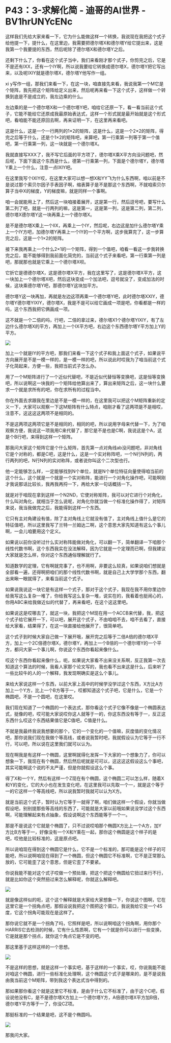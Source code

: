 # P43：3-求解化简 - 迪哥的AI世界 - BV1hrUNYcENc

这样我们先给大家来看一下，它为什么能做这样一个转换，我说现在我把这个式子给他提一下，提什么，在这里边，我需要把德尔塔X和德尔塔Y给它提出来，这是我第一个我要提的东西，然后呢除了德尔塔X和德尔塔Y之后。

还剩下什么了，你看在这个式子当中，我们来看刚才那个式子，你剪完之后，它是不是还有IXX，还有一个IY啊，所以说我要给它转换成德尔塔X，德尔塔Y把它写出来，以及呢IXIY就是德尔塔X，德尔塔Y他写作一组。

xi y写作一组，那我们来看一下，在这一块，咱直接先来看，我说我第一个M它是个矩阵，我先把这个矩阵给定义出来，然后呢再来看一下这个式子，这样做一个转换到底是不是成立的，我左边乘的什么。

左边乘的是一个德尔塔X和一个德尔塔Y吧，咱给它还原一下，看一看当前这个式子，它能不能给它还原成我最原始表达式，这样一个形式就是最开始就是这个形式吧，看咱能不能还原回去啊，再来证明一下，在这里再来看吧。

这是什么，这是一个一行两列的1×2的矩阵，这是什么，这是一个2×2的矩阵，得完之后等于什么，还是个1×2的矩阵吧，来算吧，第一行乘第一列等于第一个值吧，第一行乘第一列，这一块就是一个德尔塔X。

我就直接写XXX了，我不写它后面的平方项了，德尔塔X乘X平方向没问题吧，然后呢，下面下面这个东西是什么，德第一行乘第一列，下面是个德尔塔Y，德尔塔Y乘上一个什么，注意一点IXIY吧。

在这里我写个IXIY哎，在这里大家可以想一想X和YY飞为什么东西啊，咱以前是不是说过那个索贝尔因子手表因子啊，缩表算子是不是那这个东西啊，不就咱索贝尔算子当中X的梯度，Y的梯度嘛，就是同样一个事啊。

咱一会就能用上了，然后这一块咱接着展开，这是第一行，然后逗号吧，要写什么第二列了吧，就是一行两列的嘛，这是第一，这是第一列，这是第二列，第二列，德尔塔X德尔塔Y这一块再乘上一个德尔塔X。

是不是德尔塔X乘上一个IIX，再乘上一个IY，然后呢，右边这是加什么德尔塔Y乘上一个IY方吧，加德尔塔Y再乘上一个IY的一个平方啊，这步我算完了，这一步算完之后，这是一个1×2的矩阵。

接下来我再乘上一个什么2×1的一个矩阵，得到一个值吧，咱看一看这一步我转换完之后，能不能够得到我前面化简完的，当前这个式子来看吧，第一行乘第一列是吧，那就那也就是它乘上一个德尔塔X呗。

它折它是德德尔塔X，这是德尔塔X平方，我在这里写了，这是德尔塔X平方，这一块加上一个德尔塔X吧，然后这块变成一个加法吧，逗号就没了，变成加法的时候，这块乘德尔塔Y吧，那德尔塔Y这块加平方。

德尔塔Y这一块再加，再就是左边这项再乘一个德尔塔Y吧，此时德尔塔XXIY，德尔塔Y德尔塔YIXIY，德尔塔X，我是不是可以给它画成一项是吧，你看都是一样的吗，这个东西我把它俩画成一项。

这不就是一个二倍的吗，行吧，二倍的拿过来，德尔塔X1个德尔塔YIXIY，有了左边什么德尔塔X的平方，再加上一个IX平方吧，右边这个东西德尔塔Y平方加上Y的平方。



![](img/231d81e11694d96b451271e1e88d66a2_1.png)

加上一个就是IY的平方吧，那我们来看一下这个式子和我上面这个式子，如果说平方向展开是不是一模一样的，是一模一样的吧，所以说此时哎我为了咱当前这个式子化简起来，方便一些，我把当前式子怎么办。

用了一个M矩阵进行了一个近似代替吧，不是近似代替恒等变换吧，这是恒等变换吧，所以说啊这一块我的一个矩阵给他算出来了，算出来矩阵之后，这一块什么要求一个就是求所有的吧，你在求所有的过程当中。

你在外面去求跟我在里边是不是一模一样的，在这里我可以把这个M矩阵重新的定义一下，大家可以观察一下这M矩阵有什么特点，咱刚才看了这两项是不是相哎，注意不，这这这这两项不是相同的。

不是这两项这两项它是不是相同的，相同的吧，所以说用字母来代替一下，为了咱观察方便，我说这一项我用C来代替了，那它是不是也是C啊，我说这是个A，这是个B行吧，来得到这样一个矩阵。

那我问大家这个矩阵它是个什么矩阵，首先第一点对角线ab没问题吧，非对角线它是个对称的，都是C吧，这是什么，这是一个实对称阵吧，一个N行N列的，两行两列的吧，N行N列的实对称阵，或者说你叫这个二次型也行。

他一定能够怎么样，一定能够找到N个单位，就是N个单位特征向量使得咱当前的这个什么，这个就是一个就是一个实对称阵，能进行一个对角化操作吧，可能啊刚才我说那话比较长，我再我再捋一下，再给大家一句话概括一下。

就是对于咱现在拿到这样一个N2ND，它使对称矩阵，我可以对它进行个对角化，什么叫对角化，就相当于怎么说呢，对角化你就当做一个标准化操作得了，对矩阵来说，我当我做完之后，我能得到这样一个东西。

它只有主对角建设有值，除了主对角线上它就没有值了，主对角线上值什么是它的特征值吧，所以这里我写了兰特一兰姆达二啊，这个意思大家先知道有这么个事儿啊，一会儿咱要用这个定义。

如果说以前你没听过什么实对称阵能做对角化，可以翻一下，简单翻译一下咱那个线性代数书啊，这个东西我实在没法解释，因为它就是一个定理而已啊，但我建议大家就是怎么样，你对这个东西通俗理解就行了。

知道数学的定理，它有啊就完事了，也不用啊，非要这么较真，如果说咱们想就是全部看一遍，还得啊把咱们的那个线性代数书啊，就是自己上大学学那个东西，翻出来瞅一眼就得了，来看当前这个式子。

如果说我说这一块它是有这样一个式子，那对于这个式子，我现在我不用你里边你给我写这么复杂一堆了，你给我写这么复杂一堆，说实在的，我看着也挺闹心的，你用ABC来给我做近似的代替了，再来看吧，在这个这这里吧。

如果说这是哎哪去了，就这一块，我把这个M现在用一个ACCB来代替，我，把这个式子给它展开一下，可以吧，展开这个式子，不由咱咱不去，咱不去看了，直接给大家看，结果得了，在这一块直接给他展开了，很简单吧。

这个式子到时候大家自己做一下展开哦，展开完之后等于二倍A倍的德尔塔X平方，加上一个2C倍德尔塔X，德尔塔Y，再加上一个B倍的一个德尔塔Y的一个平方，都问大家一个事儿啊，你说这个东西你看起来像什么。

哎这个东西你看起来像什么，呃，如果说大家看不出来没关系啊，反正我第一次去知道这个算法的时候，我看人家那个论文写的，我也看不出来这是什么，后来听了一些比较牛的人的一个解释，我发现啊确实是这么个事儿。

来给大家说这样一个东西，以前大家上高中的时候学没学过这个东西，X方比A方加上一个Y方，比上一个B方等于一，哎都知道这个式子吧，它是什么，它是一个椭圆吧，不是一个圆吧，在这里哎。

我们现在知道了一个椭圆的一个表达式，那你看这个式子它像不像是一个椭圆表达式，挺像的吧，哎可能大家说哎你这人就等于一的，你这东西没有等于一，反正这东西什么哎这个东西结果值它是C值吧，C值是什么。

不就是我最终我说我想要的那个，它的一个变化的一个值嘛，灰度值的变化情况吧，那你说我们现在我做个等高线，或者说我暂时吧，我就假设认为它等于一行不行，可以吧，所以说在这里我们就可以认为。

现在啊我是有这样一个椭圆，这里啊就得化发挥一下大家的一个想象力了，你可以想象一下，我现在有个椭圆，然后然后呢就是可可以，这这这这假设这么个事吧，其实可能啊这个说的不太严谨，但是你就假设这么个事。

得了X和一个Y，然后有这样一个Z现在有个椭圆，这个椭圆二可以怎么样，随着X和Y的变化，它的大小也在发生变化吧，在这里我可以先取一个一，就是这个等于一的它这样一个等高线吧，所以说我暂时我就可以认为X方。

就是当前这个式子，暂时认为它等于一就得了啊，咱们做这样一个假设，你就当做假设吧，别别提那些等高线的东西了，可能就是大家以前哦如果说没学过这个东西啊，可能理解起来有点抽象，假设说啊这个东西能等于一个一。

那是不是说这个它就是个椭圆了，只不过说哎咱那个椭圆X方比上一个A方，加Y方比B方等于一，好像没有一个X和Y乘在一起，那你这个椭圆是这个样子的是吧，哎他是比较标准的，这是原点吧。

所以说咱现在得到这个椭圆它是什么，它不是一个标准的，那可能是这个样子的可能吧，所以说啊咱现在得到了一个椭圆，但这个椭圆它不标准啊，它不是正常那么放的，它可能歪了这个意思，但是它歪了不要紧。

你说我能不能对这个式子哎做一个预处理，把这个把这个椭圆给它扭过来行不行，就是比如你这个突然扭过来怎么解释呢，你就这么解释吧。



![](img/231d81e11694d96b451271e1e88d66a2_3.png)

就是像这样似的呃，这个这个解释就是大家给大家想象一下，你说这个图啊，它在这里它是一个拐角点吧，那假设说我把这个图把这个窗口，我说我给它变一个45度，它这个拐角可能现在是这样了。

那你说它就不是一个拐角了吗，它照样是吧，所以说啊咱这个拐角啊，用你那个HARRIS它去检测的时候，它有什么性质啊，它有一个就是你可以进行一些变换，它是就是那个拐点，就你这个角点它是不变的吧。

那这里基于这样这样的一个思想。

![](img/231d81e11694d96b451271e1e88d66a2_5.png)

不是这样的思想，就是这样一个事实吧，基于这样的一个事实，哎，你说我能不能对咱这个椭圆，进行一些标准化处理啊，这个椭圆这个式子是哪来的，是不是说我由我当前这个M矩阵，带到我这个表达式当中得到的。

那如果那你看这个就是这里它不标准，是由于什么它不标准了，由于这个C吧，假设说他没有C，是不是德尔塔X方加上一个德尔塔Y方，A倍德尔塔X平方加B倍，德尔塔Y平方等于一了，你没CZ项。

那挺标准的一个结果是吧，这不是个椭圆吗。

![](img/231d81e11694d96b451271e1e88d66a2_7.png)

那我问大家。